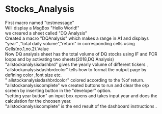 # Stocks_Analysis <br/>
First macro named "testmessage"<br/>
Will display a MsgBox "Hello World!"<br/>
we creared a sheet called "DQ Analysis"<br/>
Created a macro "DQAnalysis" which makes a range in A1 and displays "year" ,"total daily volume","return" in corresponding cells using Cells(no.1,no.2).Value <br/>
Now DQ analysis sheet has the total volume of DQ stocks using IF and FOR loops and by activating two sheets(2018,DQ Analysis)<br/>
"allstockanalysisdashbrd" gives the yearly volume of different tickers ,<br/>
"allstockanalysisdashbrdcolor" tells how to format the output page by defining color ,font size etc.<br/>
" allstockanalysisdashbrdcolor" colored according to the %of return.<br/>
"allstockanalysiscomplete" we created buttons to run and clear the o/p screen by inserting button in the "developer" option.<br/>
"setting year button" an input box opens and takes input year and does the calculation for the choosen year.<br/>
"allstockanalysiscomplete" is the end result of the dashboard instructions .<br/>


